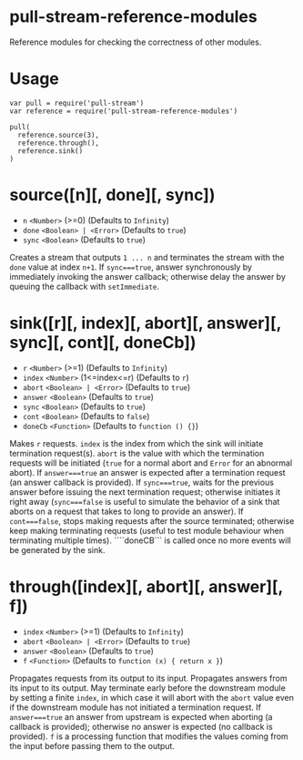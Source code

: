 # pull-stream-reference-modules

Reference modules for checking the correctness of other modules.

# Usage

````
var pull = require('pull-stream')
var reference = require('pull-stream-reference-modules')

pull(
  reference.source(3),
  reference.through(),
  reference.sink()
)

````

# source([n][, done][, sync])

* ````n````     ````<Number>```` (>=0)      (Defaults to ````Infinity````)
* ````done````  ````<Boolean> | <Error>```` (Defaults to ````true````)
* ````sync````  ````<Boolean>````           (Defaults to ````true````)

Creates a stream that outputs ````1 ... n```` and terminates the stream with the ````done```` value at index ````n+1````. If ````sync===true````, answer synchronously by immediately invoking the answer callback; otherwise delay the answer by queuing the callback with ````setImmediate````.

# sink([r][, index][, abort][, answer][, sync][, cont][, doneCb])

* ````r````         ````<Number>```` (>=1)         (Defaults to ````Infinity````)
* ````index````     ````<Number>```` (1<=index<=r) (Defaults to ````r````)
* ````abort````     ````<Boolean> | <Error>````    (Defaults to ````true````)
* ````answer````    ````<Boolean>````              (Defaults to ````true````)
* ````sync````      ````<Boolean>````              (Defaults to ````true````)
* ````cont````      ````<Boolean>````              (Defaults to ````false````)
* ````doneCb````    ````<Function>````             (Defaults to ````function () {}````)

Makes ````r```` requests. ````index```` is the index from which the sink will initiate termination request(s). ````abort```` is the value with which the termination requests will be initiated (````true```` for a normal abort and ````Error```` for an abnormal abort). If ````answer===true```` an answer is expected after a termination request (an answer callback is provided). If ````sync===true````, waits for the previous answer before issuing the next termination request; otherwise initiates it right away (````sync===false```` is useful to simulate the behavior of a sink that aborts on a request that takes to long to provide an answer). If ````cont===false````, stops making requests after the source terminated; otherwise keep making terminating requests (useful to test module behaviour when terminating multiple times). ````doneCB``` is called once no more events will be generated by the sink.

# through([index][, abort][, answer][, f])

* ````index````  ````<Number>```` (>=1)           (Defaults to ````Infinity````)
* ````abort````  ````<Boolean> | <Error>````      (Defaults to ````true````)
* ````answer```` ````<Boolean>````                (Defaults to ````true````)
* ````f````      ````<Function>````               (Defaults to ````function (x) { return x }````)

Propagates requests from its output to its input. Propagates answers from its input to its output. May terminate early before the downstream module by setting a finite ````index````, in which case it will abort with the ````abort```` value even if the downstream module has not initiated a termination request. If ````answer===true```` an answer from upstream is expected when aborting (a callback is provided); otherwise no answer is expected (no callback is provided).  ````f```` is a processing function that modifies the values coming from the input before passing them to the output.

